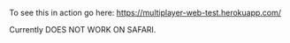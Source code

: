 To see this in action go here: https://multiplayer-web-test.herokuapp.com/

Currently DOES NOT WORK ON SAFARI.
